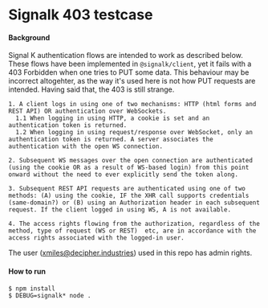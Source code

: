 # Signalk 403 testcase

#### Background
Signal K authentication flows are intended to work as described below. These flows have been implemented in `@signalk/client`, yet it fails with a 403 Forbidden when one tries to PUT some data. This behaviour may be incorrect altogehter, as the way it's used here is not how PUT requests are intended. Having said that, the 403 is still strange. 

```
1. A client logs in using one of two mechanisms: HTTP (html forms and REST API) OR authentication over WebSockets.
  1.1 When logging in using HTTP, a cookie is set and an authentication token is returned.
  1.2 When logging in using request/response over WebSocket, only an authentication token is returned. A server associates the authentication with the open WS connection.

2. Subsequent WS messages over the open connection are authenticated (using the cookie OR as a result of WS-based login) from this point onward without the need to ever explicitly send the token along.

3. Subsequent REST API requests are authenticated using one of two methods: (A) using the cookie, IF the XHR call supports credentials (same-domain?) or (B) using an Authorization header in each subsequent request. If the client logged in using WS, A is not available.

4. The access rights flowing from the authorization, regardless of the method, type of request (WS or REST)  etc, are in accordance with the access rights associated with the logged-in user.
```

The user (xmiles@decipher.industries) used in this repo has admin rights. 


#### How to run
```
$ npm install
$ DEBUG=signalk* node .
```
